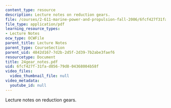 ```yaml
---
content_type: resource
description: Lecture notes on reduction gears.
file: /courses/2-611-marine-power-and-propulsion-fall-2006/6fcf427f31fad85679d804368004b58f_24gear_notes.pdf
file_type: application/pdf
learning_resource_types:
- Lecture Notes
ocw_type: OCWFile
parent_title: Lecture Notes
parent_type: CourseSection
parent_uid: 4842d167-7d2b-2d5f-2d39-7b2abe3faef6
resourcetype: Document
title: 24gear_notes.pdf
uid: 6fcf427f-31fa-d856-79d8-04368004b58f
video_files:
  video_thumbnail_file: null
video_metadata:
  youtube_id: null
---
```

Lecture notes on reduction gears.

